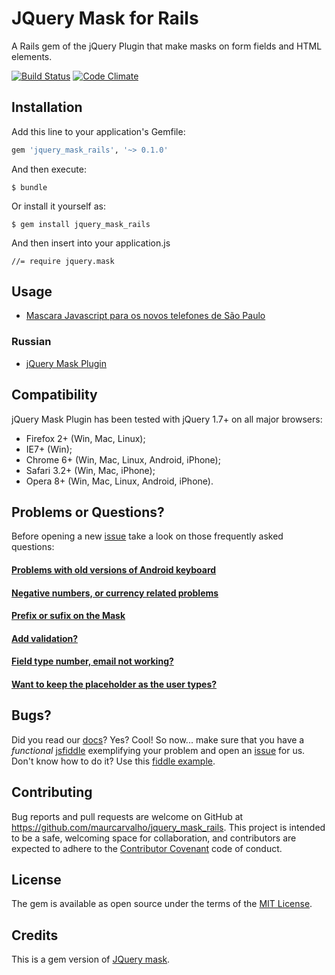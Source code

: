 # JQuery Mask for Rails

A Rails gem of the jQuery Plugin that make masks on form fields and HTML elements.

[![Build Status](https://travis-ci.org/igorescobar/jQuery-Mask-Plugin.png)](https://travis-ci.org/igorescobar/jQuery-Mask-Plugin)
[![Code Climate](https://codeclimate.com/github/igorescobar/jQuery-Mask-Plugin.png)](https://codeclimate.com/github/igorescobar/jQuery-Mask-Plugin)

## Installation

Add this line to your application's Gemfile:

```ruby
gem 'jquery_mask_rails', '~> 0.1.0'
```

And then execute:

    $ bundle

Or install it yourself as:

    $ gem install jquery_mask_rails

And then insert into your application.js

    //= require jquery.mask

## Usage

  * [Mascara Javascript para os novos telefones de São Paulo](http://bit.ly/mascara-javascript-para-os-novos-telefones-de-sao-paulo)

### Russian
  * [jQuery Mask Plugin](http://zencoder.ru/javascript/jquery-mask-plugin/)

## Compatibility
jQuery Mask Plugin has been tested with jQuery 1.7+ on all major browsers:

 * Firefox 2+ (Win, Mac, Linux);
 * IE7+ (Win);
 * Chrome 6+ (Win, Mac, Linux, Android, iPhone);
 * Safari 3.2+ (Win, Mac, iPhone);
 * Opera 8+ (Win, Mac, Linux, Android, iPhone).

## Problems or Questions?
Before opening a new [issue](https://github.com/igorescobar/jQuery-Mask-Plugin/issues) take a look on those frequently asked questions:
#### [Problems with old versions of Android keyboard](https://github.com/igorescobar/jQuery-Mask-Plugin/issues/135)
#### [Negative numbers, or currency related problems](https://github.com/igorescobar/jQuery-Mask-Plugin/issues/436#issuecomment-253176511)
#### [Prefix or sufix on the Mask](https://github.com/igorescobar/jQuery-Mask-Plugin/issues/166)
#### [Add validation?](https://github.com/igorescobar/jQuery-Mask-Plugin/issues/387#issuecomment-192998092)
#### [Field type number, email not working?](https://github.com/igorescobar/jQuery-Mask-Plugin/issues/450#issuecomment-253225719)
#### [Want to keep the placeholder as the user types?](https://github.com/igorescobar/jQuery-Mask-Plugin/issues/450#issuecomment-253225719)

## Bugs?
Did you read our [docs](https://igorescobar.github.io/jQuery-Mask-Plugin/)? Yes? Cool! So now... make sure that you have a *functional* [jsfiddle](http://jsfiddle.net/) exemplifying your problem and open an [issue](https://github.com/igorescobar/jQuery-Mask-Plugin/issues) for us. Don't know how to do it? Use this [fiddle example](http://jsfiddle.net/igorescobar/6pco4om7/).

## Contributing

Bug reports and pull requests are welcome on GitHub at https://github.com/maurcarvalho/jquery_mask_rails. This project is intended to be a safe, welcoming space for collaboration, and contributors are expected to adhere to the [Contributor Covenant](http://contributor-covenant.org) code of conduct.


## License

The gem is available as open source under the terms of the [MIT License](http://opensource.org/licenses/MIT).

## Credits

This is a gem version of [JQuery mask](https://github.com/igorescobar/jQuery-Mask-Plugin).

